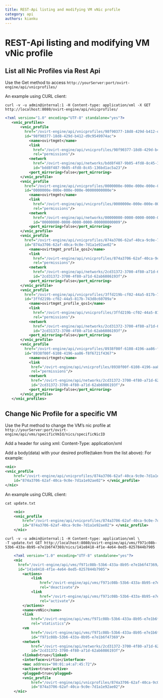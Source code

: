 ```yaml
---
title: REST-Api listing and modifying VM vNic profile
category: api
authors: kianku
---
```


# REST-Api listing and modifying VM vNic profile

## List all Nic Profiles via Rest Api

Use the Get method to access `http://yourServer:port/ovirt-engine/api/vnicprofiles/`

An example using CURL client:

    curl -v -u admin@internal:1 -H Content-type: application/xml -X GET http://localhost:8080/ovirt-engine/api/vnicprofiles/

```xml
<?xml version="1.0" encoding="UTF-8" standalone="yes"?>
   <vnic_profiles>
       <vnic_profile
         href="/ovirt-engine/api/vnicprofiles/98f90377-18d8-429d-b412-d9c9549974ac"
         id="98f90377-18d8-429d-b412-d9c9549974ac">
           <name>ovirtmgmt</name>
           <link
             href="/ovirt-engine/api/vnicprofiles/98f90377-18d8-429d-b412-d9c9549974ac/permissions"
             rel="permissions"/>
           <network
             href="/ovirt-engine/api/networks/bdd8f487-9b05-4fd8-8c45-136bd1ac5a23"
             id="bdd8f487-9b05-4fd8-8c45-136bd1ac5a23"/>
           <port_mirroring>false</port_mirroring>
       </vnic_profile>
       <vnic_profile
         href="/ovirt-engine/api/vnicprofiles/0000000e-000e-000e-000e-00000000000e"
         id="0000000e-000e-000e-000e-00000000000e">
           <name>ovirtmgmt</name>
           <link
             href="/ovirt-engine/api/vnicprofiles/0000000e-000e-000e-000e-00000000000e/permissions"
             rel="permissions"/>
           <network
             href="/ovirt-engine/api/networks/00000000-0000-0000-0000-000000000009"
             id="00000000-0000-0000-0000-000000000009"/>
           <port_mirroring>false</port_mirroring>
       </vnic_profile>
       <vnic_profile
         href="/ovirt-engine/api/vnicprofiles/874a3706-62af-40ca-9c0e-7d1a1e92ae02"
         id="874a3706-62af-40ca-9c0e-7d1a1e92ae02">
           <name>ovirtmgmt_profile_qos2</name>
           <link
             href="/ovirt-engine/api/vnicprofiles/874a3706-62af-40ca-9c0e-7d1a1e92ae02/permissions"
             rel="permissions"/>
           <network
             href="/ovirt-engine/api/networks/2cd31372-3700-4f80-a71d-62ab6086193f"
             id="2cd31372-3700-4f80-a71d-62ab6086193f"/>
           <port_mirroring>false</port_mirroring>
       </vnic_profile>
       <vnic_profile
         href="/ovirt-engine/api/vnicprofiles/3ffd219b-cf02-44a5-817b-743d8c60709a"
         id="3ffd219b-cf02-44a5-817b-743d8c60709a">
           <name>ovirtmgmt_profile_qos1</name>
           <link
             href="/ovirt-engine/api/vnicprofiles/3ffd219b-cf02-44a5-817b-743d8c60709a/permissions"
             rel="permissions"/>
           <network 
             href="/ovirt-engine/api/networks/2cd31372-3700-4f80-a71d-62ab6086193f"
             id="2cd31372-3700-4f80-a71d-62ab6086193f"/>
           <port_mirroring>false</port_mirroring>
       </vnic_profile>
       <vnic_profile
         href="/ovirt-engine/api/vnicprofiles/8938f00f-6108-4196-aa86-f8f6721f4367"
         id="8938f00f-6108-4196-aa86-f8f6721f4367">
           <name>ovirtmgmt</name>
           <link 
            href="/ovirt-engine/api/vnicprofiles/8938f00f-6108-4196-aa86-f8f6721f4367/permissions"
            rel="permissions"/>
           <network
            href="/ovirt-engine/api/networks/2cd31372-3700-4f80-a71d-62ab6086193f"
            id="2cd31372-3700-4f80-a71d-62ab6086193f"/>
           <port_mirroring>false</port_mirroring>
       </vnic_profile>
   </vnic_profiles>
```

## Change Nic Profile for a specific VM

Use the Put method to change the VM’s nic profile at `http://yourServer:port/ovirt-engine/api/vms/specificVmId/nics/specificNicID`

Add a header for using xml: Content-Type: application/xml

Add a body(data) with your desired profile(taken from the list above): For example:
```xml
<nic>
<vnic_profile
    href="/ovirt-engine/api/vnicprofiles/874a3706-62af-40ca-9c0e-7d1a1e92ae02"
    id="874a3706-62af-40ca-9c0e-7d1a1e92ae02"> </vnic_profile>
</nic>
```

An example using CURL client:

    cat update.txt

```xml
    <nic>
    <vnic_profile
        href="/ovirt-engine/api/vnicprofiles/874a3706-62af-40ca-9c0e-7d1a1e92ae02"
        id="874a3706-62af-40ca-9c0e-7d1a1e92ae02"> </vnic_profile>
    </nic>
```
    curl -v -u admin@internal:1 -H Content-type: application/xml \
    -T update.txt GET http://localhost:8080/ovirt-engine/api/vms/f971c08b-53b6-433a-8b95-e7e1b6f47369/nics/141e8418-4f1e-4e64-8ed5-0257844b7905

```xml
    <?xml version="1.0" encoding="UTF-8" standalone="yes"?>
    <nic
      href="/ovirt-engine/api/vms/f971c08b-53b6-433a-8b95-e7e1b6f47369/nics/141e8418-4f1e-4e64-8ed5-0257844b7905"
      id="141e8418-4f1e-4e64-8ed5-0257844b7905">
        <actions>
            <link
                href="/ovirt-engine/api/vms/f971c08b-53b6-433a-8b95-e7e1b6f47369/nics/141e8418-4f1e-4e64-8ed5-0257844b7905/deactivate"
                rel="deactivate"/>
            <link
                href="/ovirt-engine/api/vms/f971c08b-53b6-433a-8b95-e7e1b6f47369/nics/141e8418-4f1e-4e64-8ed5-0257844b7905/activate"
                rel="activate"/>
        </actions>
        <name>vmNic</name>
        <link
            href="/ovirt-engine/api/vms/f971c08b-53b6-433a-8b95-e7e1b6f47369/nics/141e8418-4f1e-4e64-8ed5-0257844b7905/statistics"
            rel="statistics"/>
        <vm
            href="/ovirt-engine/api/vms/f971c08b-53b6-433a-8b95-e7e1b6f47369"
            id="f971c08b-53b6-433a-8b95-e7e1b6f47369"/>
        <network
            href="/ovirt-engine/api/networks/2cd31372-3700-4f80-a71d-62ab6086193f"
            id="2cd31372-3700-4f80-a71d-62ab6086193f"/>
        <linked>true</linked>
        <interface>virtio</interface>
        <mac address="00:01:a4:a7:45:72"/>
        <active>true</active>
        <plugged>true</plugged>
        <vnic_profile
            href="/ovirt-engine/api/vnicprofiles/874a3706-62af-40ca-9c0e-7d1a1e92ae02"
            id="874a3706-62af-40ca-9c0e-7d1a1e92ae02"/>
    </nic>
```
